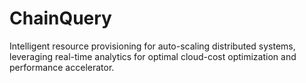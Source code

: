 # ChainQuery
Intelligent resource provisioning for auto-scaling distributed systems, leveraging real-time analytics for optimal cloud-cost optimization and performance accelerator.
